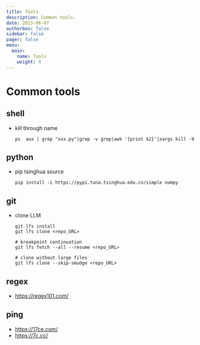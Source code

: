 ```yaml
---
title: Tools
description: Common tools.
date: 2023-06-07
authorbox: false
sidebar: false
pager: false
menu:
  main:
    name: Tools
    weight: 4
---
```


# Common tools


## shell

+ kill through name
    ```shell
    ps  aux | grep "xxx.py"|grep -v grep|awk '{print $2}'|xargs kill -9
    ```

## python

+ pip tsinghua source 
    ``` shell
    pip install -i https://pypi.tuna.tsinghua.edu.cn/simple numpy
    ```

## git 

+ clone LLM
    ```shell
    git lfs install
    git lfs clone <repo_URL>

    # breakpoint continuation
    git lfs fetch --all --resume <repo_URL>

    # clone without large files
    git lfs clone --skip-smudge <repo_URL>
    ```

## regex

+ https://regex101.com/


## ping

+ https://17ce.com/
+ https://7c.cc/